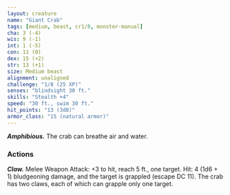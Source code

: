 ```yaml
---
layout: creature
name: "Giant Crab"
tags: [medium, beast, cr1/8, monster-manual]
cha: 3 (-4)
wis: 9 (-1)
int: 1 (-5)
con: 11 (0)
dex: 15 (+2)
str: 13 (+1)
size: Medium beast
alignment: unaligned
challenge: "1/8 (25 XP)"
senses: "blindsight 30 ft."
skills: "Stealth +4"
speed: "30 ft., swim 30 ft."
hit_points: "13 (3d8)"
armor_class: "15 (natural armor)"
---
```


***Amphibious.*** The crab can breathe air and water.

### Actions

***Claw.*** Melee Weapon Attack: +3 to hit, reach 5 ft., one target. Hit: 4 (1d6 + 1) bludgeoning damage, and the target is grappled (escape DC 11). The crab has two claws, each of which can grapple only one target.